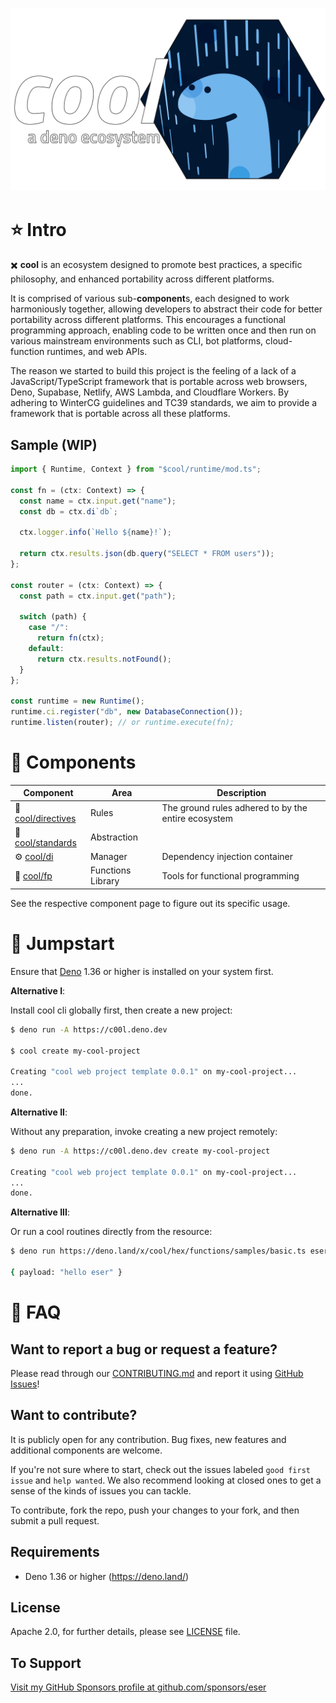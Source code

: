 <p align="center">
  <a href="./">
    <img alt="cool: a deno ecosystem" src="./_etc/logo.svg" width="849" />
  </a>
</p>

# ⭐ Intro

✖️ **cool** is an ecosystem designed to promote best practices, a specific
philosophy, and enhanced portability across different platforms.

It is comprised of various sub-**component**s, each designed to work
harmoniously together, allowing developers to abstract their code for better
portability across different platforms. This encourages a functional programming
approach, enabling code to be written once and then run on various mainstream
environments such as CLI, bot platforms, cloud-function runtimes, and web APIs.

The reason we started to build this project is the feeling of a lack of a
JavaScript/TypeScript framework that is portable across web browsers, Deno,
Supabase, Netlify, AWS Lambda, and Cloudflare Workers. By adhering to WinterCG
guidelines and TC39 standards, we aim to provide a framework that is portable
across all these platforms.

## Sample (WIP)

```js
import { Runtime, Context } from "$cool/runtime/mod.ts";

const fn = (ctx: Context) => {
  const name = ctx.input.get("name");
  const db = ctx.di`db`;

  ctx.logger.info(`Hello ${name}!`);

  return ctx.results.json(db.query("SELECT * FROM users"));
};

const router = (ctx: Context) => {
  const path = ctx.input.get("path");

  switch (path) {
    case "/":
      return fn(ctx);
    default:
      return ctx.results.notFound();
  }
};

const runtime = new Runtime();
runtime.ci.register("db", new DatabaseConnection());
runtime.listen(router); // or runtime.execute(fn);
```

# 📂 Components

| Component                         | Area              | Description                                         |
| --------------------------------- | ----------------- | --------------------------------------------------- |
| 📓 [cool/directives](directives/) | Rules             | The ground rules adhered to by the entire ecosystem |
| 📑 [cool/standards](standards/)   | Abstraction       |                                                     |
| ⚙️ [cool/di](di/)                  | Manager           | Dependency injection container                      |
| 🧱 [cool/fp](fp/)                 | Functions Library | Tools for functional programming                    |

<!--
| [hex/StdX](hex/stdx/)               | Functions Library | Encriched Standard Library       |
| [hex/Data](hex/data/)               | Objects Library   | Data Objects and Patterns        |
| [hex/Environment](hex/environment/) | Objects Library   | Environment adapters             |
| [hex/Formatters](hex/formatters/)   | Objects Library   | Object serializers/deserializers |
| [hex/CLI](hex/cli/)                 | Manager           | CLI library                      |
| [hex/Functions](hex/functions/)     | Manager           | Functions runtime                |
| [hex/I18N](hex/i18n/)               | Manager           | Internationalization library     |
| [hex/Options](hex/options/)         | Manager           | Configuration library            |
-->

See the respective component page to figure out its specific usage.

# 🚀 Jumpstart

Ensure that [Deno](https://deno.land/) 1.36 or higher is installed on your
system first.

**Alternative I**:

Install cool cli globally first, then create a new project:

```sh
$ deno run -A https://c00l.deno.dev

$ cool create my-cool-project

Creating "cool web project template 0.0.1" on my-cool-project...
...
done.
```

**Alternative II**:

Without any preparation, invoke creating a new project remotely:

```sh
$ deno run -A https://c00l.deno.dev create my-cool-project

Creating "cool web project template 0.0.1" on my-cool-project...
...
done.
```

**Alternative III**:

Or run a cool routines directly from the resource:

```sh
$ deno run https://deno.land/x/cool/hex/functions/samples/basic.ts eser

{ payload: "hello eser" }
```

# 📖 FAQ

## Want to report a bug or request a feature?

Please read through our [CONTRIBUTING.md](CONTRIBUTING.md) and report it using
[GitHub Issues](https://github.com/eser/cool/issues)!

## Want to contribute?

It is publicly open for any contribution. Bug fixes, new features and additional
components are welcome.

If you're not sure where to start, check out the issues labeled
`good first issue` and `help wanted`. We also recommend looking at closed ones
to get a sense of the kinds of issues you can tackle.

To contribute, fork the repo, push your changes to your fork, and then submit a
pull request.

## Requirements

- Deno 1.36 or higher (https://deno.land/)

## License

Apache 2.0, for further details, please see [LICENSE](LICENSE) file.

## To Support

[Visit my GitHub Sponsors profile at github.com/sponsors/eser](https://github.com/sponsors/eser)
